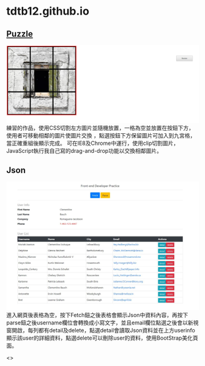 # tdtb12.github.io
<h2> <a href="https://tdtb12.github.io/puzzle/">Puzzle </a> </h2>
<img src="./DemoPic/puzzle001.JPG"></img>
練習的作品，使用CSS切割左方圖片並隨機放置，一格為空並放置在按鈕下方，使用者可移動相鄰的圖片使圖片交換
，點選按鈕下方保留圖片可加入到九宮格，當正確重組後顯示完成。
可在IE8及Chrome中運行，使用clip切割圖片，JavaScript執行我自己寫的drag-and-drop功能以交換相鄰圖片。

<h2>Json</h2>
<img src="./DemoPic/fetch_json_001.JPG"></img>
進入網頁後表格為空，按下Fetch鈕之後表格會顯示Json中資料內容，再按下parse鈕之後username欄位會轉換成小寫文字，並且email欄位點選之後會以新視窗開啟，每列都有detail及delete，點選detail會讀取Json資料並在上方userinfo顯示該user的詳細資料，點選delete可以刪除user的資料，使用BootStrap美化頁面。

<>
